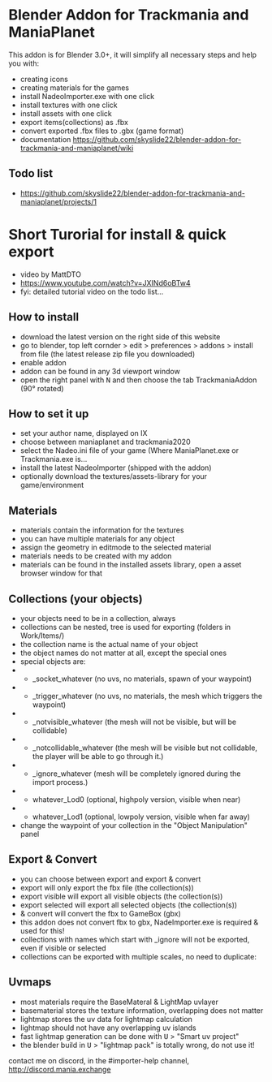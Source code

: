 # Blender Addon for Trackmania and ManiaPlanet
This addon is for Blender 3.0+, it will simplify all necessary steps and help you with:
- creating icons
- creating materials for the games
- install NadeoImporter.exe with one click
- install textures with one click
- install assets with one click
- export items(collections) as .fbx
- convert exported .fbx files to .gbx (game format)
- documentation https://github.com/skyslide22/blender-addon-for-trackmania-and-maniaplanet/wiki

## Todo list
- https://github.com/skyslide22/blender-addon-for-trackmania-and-maniaplanet/projects/1

# Short Turorial for install & quick export
- video by MattDTO
- https://www.youtube.com/watch?v=JXINd6oBTw4
- fyi: detailed tutorial video on the todo list...


## How to install
- download the latest version on the right side of this website
- go to blender, top left cornder > edit > preferences > addons > install from file (the latest release zip file you downloaded)
- enable addon
- addon can be found in any 3d viewport window
- open the right panel with <kbd>N</kbd> and then choose the tab TrackmaniaAddon (90° rotated)

## How to set it up
- set your author name, displayed on IX
- choose between maniaplanet and trackmania2020
- select the Nadeo.ini file of your game (Where ManiaPlanet.exe or Trackmania.exe is...
- install the latest NadeoImporter (shipped with the addon)
- optionally download the textures/assets-library for your game/environment

## Materials
- materials contain the information for the textures
- you can have multiple materials for any object
- assign the geometry in editmode to the selected material
- materials needs to be created with my addon
- materials can be found in the installed assets library, open a asset browser window for that

## Collections (your objects)
- your objects need to be in a collection, always
- collections can be nested, tree is used for exporting (folders in Work/Items/)
- the collection name is the actual name of your object
- the object names do not matter at all, except the special ones
- special objects are:
- - \_socket\_whatever   (no uvs, no materials, spawn of your waypoint)
- - \_trigger\_whatever  (no uvs, no materials, the mesh which triggers the waypoint)
- - \_notvisible\_whatever  (the mesh will not be visible, but will be collidable)
- - \_notcollidable\_whatever  (the mesh will be visible but not collidable, the player will be able to go through it.)
- - \_ignore\_whatever  (mesh will be completely ignored during the import process.)
- - whatever_Lod0 (optional, highpoly version, visible when near)
- - whatever_Lod1 (optional, lowpoly  version, visible when far away)
- change the waypoint of your collection in the "Object Manipulation" panel

## Export & Convert
- you can choose between export and export & convert
- export will only export the fbx file (the collection(s))
- export visible will export all visible objects (the collection(s))
- export selected will export all selected objects (the collection(s))
- & convert will convert the fbx to GameBox (gbx)
- this addon does not convert fbx to gbx, NadeImporter.exe is required & used for this!
- collections with names which start with \_ignore will not be exported, even if visible or selected
- collections can be exported with multiple scales, no need to duplicate:

## Uvmaps
- most materials require the BaseMateral & LightMap uvlayer
- basematerial stores the texture information, overlapping does not matter
- lightmap stores the uv data for lightmap calculation
- lightmap should not have any overlapping uv islands
- fast lightmap generation can be done with <kbd>U</kbd> > "Smart uv project"
- the blender build in <kbd>U</kbd> > "lightmap pack" is totally wrong, do not use it!

contact me on discord, in the #importer-help channel, http://discord.mania.exchange

